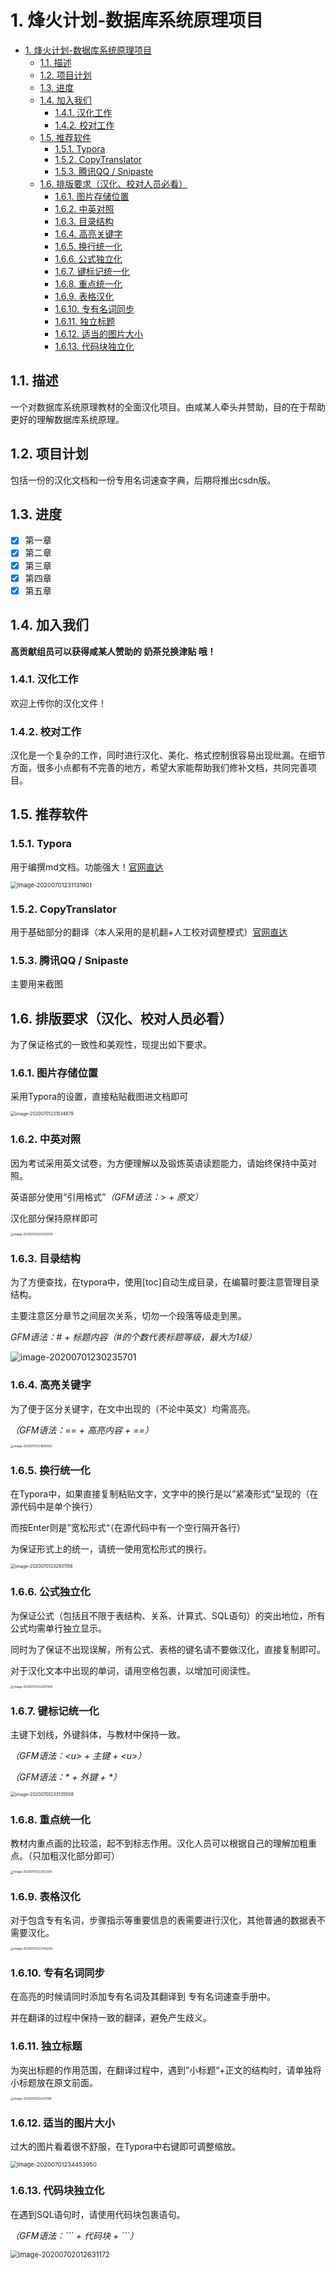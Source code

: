 # 1. 烽火计划-数据库系统原理项目

<!-- TOC -->

- [1. 烽火计划-数据库系统原理项目](#1-烽火计划-数据库系统原理项目)
    - [1.1. 描述](#11-描述)
    - [1.2. 项目计划](#12-项目计划)
    - [1.3. 进度](#13-进度)
    - [1.4. 加入我们](#14-加入我们)
        - [1.4.1. 汉化工作](#141-汉化工作)
        - [1.4.2. 校对工作](#142-校对工作)
    - [1.5. 推荐软件](#15-推荐软件)
        - [1.5.1. Typora](#151-typora)
        - [1.5.2. CopyTranslator](#152-copytranslator)
        - [1.5.3. 腾讯QQ / Snipaste](#153-腾讯qq--snipaste)
    - [1.6. 排版要求（汉化、校对人员必看）](#16-排版要求汉化校对人员必看)
        - [1.6.1. 图片存储位置](#161-图片存储位置)
        - [1.6.2. 中英对照](#162-中英对照)
        - [1.6.3. 目录结构](#163-目录结构)
        - [1.6.4. 高亮关键字](#164-高亮关键字)
        - [1.6.5. 换行统一化](#165-换行统一化)
        - [1.6.6. 公式独立化](#166-公式独立化)
        - [1.6.7. 键标记统一化](#167-键标记统一化)
        - [1.6.8. 重点统一化](#168-重点统一化)
        - [1.6.9. 表格汉化](#169-表格汉化)
        - [1.6.10. 专有名词同步](#1610-专有名词同步)
        - [1.6.11. 独立标题](#1611-独立标题)
        - [1.6.12. 适当的图片大小](#1612-适当的图片大小)
        - [1.6.13. 代码块独立化](#1613-代码块独立化)

<!-- /TOC -->

## 1.1. 描述

一个对数据库系统原理教材的全面汉化项目。由咸某人牵头并赞助，目的在于帮助更好的理解数据库系统原理。

## 1.2. 项目计划

包括一份的汉化文档和一份专用名词速查字典，后期将推出csdn版。

## 1.3. 进度

- [x] 第一章
- [x] 第二章
- [x] 第三章
- [x] 第四章
- [x] 第五章

## 1.4. 加入我们

**高贡献组员可以获得咸某人赞助的 奶茶兑换津贴 哦！**

### 1.4.1. 汉化工作

欢迎上传你的汉化文件！

### 1.4.2. 校对工作

汉化是一个复杂的工作，同时进行汉化、美化、格式控制很容易出现纰漏。在细节方面，很多小点都有不完善的地方，希望大家能帮助我们修补文档，共同完善项目。

## 1.5. 推荐软件

### 1.5.1. Typora

用于编撰md文档。功能强大！[官网直达](https://typora.io/)

<img src="README.assets/image-20200701231131901.png" alt="image-20200701231131901" style="zoom:67%;" />

### 1.5.2. CopyTranslator

用于基础部分的翻译（本人采用的是机翻+人工校对调整模式）[官网直达](https://copytranslator.github.io)

### 1.5.3. 腾讯QQ / Snipaste

主要用来截图

## 1.6. 排版要求（汉化、校对人员必看）

为了保证格式的一致性和美观性，现提出如下要求。

### 1.6.1. 图片存储位置

采用Typora的设置，直接粘贴截图进文档即可

<img src="README.assets/image-20200701231534879.png" alt="image-20200701231534879" style="zoom: 50%;" />

### 1.6.2. 中英对照

因为考试采用英文试卷，为方便理解以及锻炼英语读题能力，请始终保持中英对照。

英语部分使用“引用格式”*（GFM语法：> + 原文）*

汉化部分保持原样即可

<img src="README.assets/image-20200701225432000.png" alt="image-20200701225432000" style="zoom: 33%;" />

### 1.6.3. 目录结构

为了方便查找，在typora中，使用[toc]自动生成目录，在编纂时要注意管理目录结构。

主要注意区分章节之间层次关系，切勿一个段落等级走到黑。

*GFM语法：# + 标题内容（#的个数代表标题等级，最大为1级）*

![image-20200701230235701](README.assets/image-20200701230235701.png)

### 1.6.4. 高亮关键字

为了便于区分关键字，在文中出现的（不论中英文）均需高亮。

*（GFM语法：\=\= + 高亮内容 + \=\=）*

<img src="README.assets/image-20200701231805482.png" alt="image-20200701231805482" style="zoom: 33%;" />

### 1.6.5. 换行统一化

在Typora中，如果直接复制粘贴文字，文字中的换行是以”紧凑形式“呈现的（在源代码中是单个换行）

而按Enter则是”宽松形式“（在源代码中有一个空行隔开各行）

为保证形式上的统一，请统一使用宽松形式的换行。

<img src="README.assets/image-20200701232931156.png" alt="image-20200701232931156" style="zoom:50%;" />

### 1.6.6. 公式独立化

为保证公式（包括且不限于表结构、关系、计算式、SQL语句）的突出地位，所有公式均需单行独立显示。

同时为了保证不出现误解，所有公式、表格的键名请不要做汉化，直接复制即可。

对于汉化文本中出现的单词，请用空格包裹，以增加可阅读性。

<img src="README.assets/image-20200701232357943.png" alt="image-20200701232357943" style="zoom: 33%;" />

### 1.6.7. 键标记统一化

主键下划线，外键斜体，与教材中保持一致。

*（GFM语法：\<u\> + 主键 + \<u\>）*

*（GFM语法：\* + 外键 + \*）*

<img src="README.assets/image-20200701233135508.png" alt="image-20200701233135508" style="zoom:50%;" />

### 1.6.8. 重点统一化

教材内重点画的比较滥，起不到标志作用。汉化人员可以根据自己的理解加粗重点。（只加粗汉化部分即可）

<img src="README.assets/image-20200701233552109.png" alt="image-20200701233552109" style="zoom: 33%;" />

### 1.6.9. 表格汉化

对于包含专有名词，步骤指示等重要信息的表需要进行汉化，其他普通的数据表不需要汉化。

<img src="README.assets/image-20200701233748258.png" alt="image-20200701233748258" style="zoom: 33%;" />

### 1.6.10. 专有名词同步

在高亮的时候请同时添加专有名词及其翻译到 专有名词速查手册中。

并在翻译的过程中保持一致的翻译，避免产生歧义。

### 1.6.11. 独立标题

为突出标题的作用范围，在翻译过程中，遇到”小标题“+正文的结构时，请单独将小标题放在原文前面。

<img src="README.assets/image-20200701234201186.png" alt="image-20200701234201186" style="zoom: 33%;" />

### 1.6.12. 适当的图片大小

过大的图片看着很不舒服，在Typora中右键即可调整缩放。

<img src="README.assets/image-20200701234453950.png" alt="image-20200701234453950" style="zoom: 67%;" />

### 1.6.13. 代码块独立化

在遇到SQL语句时，请使用代码块包裹语句。

*（GFM语法：\`\`\` + 代码块 + \`\`\`）*

<img src="README.assets/image-20200702012631172.png" alt="image-20200702012631172" style="zoom: 80%;" />
